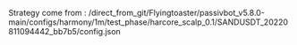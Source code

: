 Strategy come from : /direct_from_git/Flyingtoaster/passivbot_v5.8.0-main/configs/harmony/1m/test_phase/harcore_scalp_0.1/SANDUSDT_20220811094442_bb7b5/config.json